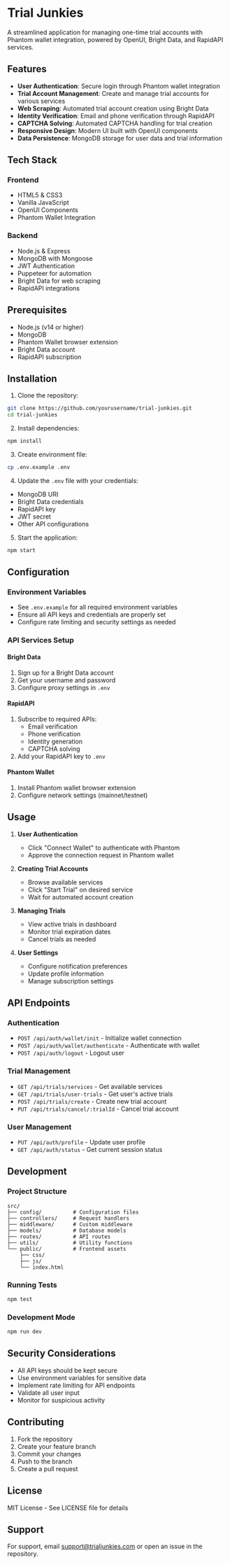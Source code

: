 # Trial Junkies

A streamlined application for managing one-time trial accounts with Phantom wallet integration, powered by OpenUI, Bright Data, and RapidAPI services.

## Features

- **User Authentication**: Secure login through Phantom wallet integration
- **Trial Account Management**: Create and manage trial accounts for various services
- **Web Scraping**: Automated trial account creation using Bright Data
- **Identity Verification**: Email and phone verification through RapidAPI
- **CAPTCHA Solving**: Automated CAPTCHA handling for trial creation
- **Responsive Design**: Modern UI built with OpenUI components
- **Data Persistence**: MongoDB storage for user data and trial information

## Tech Stack

### Frontend
- HTML5 & CSS3
- Vanilla JavaScript
- OpenUI Components
- Phantom Wallet Integration

### Backend
- Node.js & Express
- MongoDB with Mongoose
- JWT Authentication
- Puppeteer for automation
- Bright Data for web scraping
- RapidAPI integrations

## Prerequisites

- Node.js (v14 or higher)
- MongoDB
- Phantom Wallet browser extension
- Bright Data account
- RapidAPI subscription

## Installation

1. Clone the repository:
```bash
git clone https://github.com/yourusername/trial-junkies.git
cd trial-junkies
```

2. Install dependencies:
```bash
npm install
```

3. Create environment file:
```bash
cp .env.example .env
```

4. Update the `.env` file with your credentials:
- MongoDB URI
- Bright Data credentials
- RapidAPI key
- JWT secret
- Other API configurations

5. Start the application:
```bash
npm start
```

## Configuration

### Environment Variables
- See `.env.example` for all required environment variables
- Ensure all API keys and credentials are properly set
- Configure rate limiting and security settings as needed

### API Services Setup

#### Bright Data
1. Sign up for a Bright Data account
2. Get your username and password
3. Configure proxy settings in `.env`

#### RapidAPI
1. Subscribe to required APIs:
   - Email verification
   - Phone verification
   - Identity generation
   - CAPTCHA solving
2. Add your RapidAPI key to `.env`

#### Phantom Wallet
1. Install Phantom wallet browser extension
2. Configure network settings (mainnet/testnet)

## Usage

1. **User Authentication**
   - Click "Connect Wallet" to authenticate with Phantom
   - Approve the connection request in Phantom wallet

2. **Creating Trial Accounts**
   - Browse available services
   - Click "Start Trial" on desired service
   - Wait for automated account creation

3. **Managing Trials**
   - View active trials in dashboard
   - Monitor trial expiration dates
   - Cancel trials as needed

4. **User Settings**
   - Configure notification preferences
   - Update profile information
   - Manage subscription settings

## API Endpoints

### Authentication
- `POST /api/auth/wallet/init` - Initialize wallet connection
- `POST /api/auth/wallet/authenticate` - Authenticate with wallet
- `POST /api/auth/logout` - Logout user

### Trial Management
- `GET /api/trials/services` - Get available services
- `GET /api/trials/user-trials` - Get user's active trials
- `POST /api/trials/create` - Create new trial account
- `PUT /api/trials/cancel/:trialId` - Cancel trial account

### User Management
- `PUT /api/auth/profile` - Update user profile
- `GET /api/auth/status` - Get current session status

## Development

### Project Structure
```
src/
├── config/          # Configuration files
├── controllers/     # Request handlers
├── middleware/      # Custom middleware
├── models/          # Database models
├── routes/          # API routes
├── utils/           # Utility functions
└── public/          # Frontend assets
    ├── css/
    ├── js/
    └── index.html
```

### Running Tests
```bash
npm test
```

### Development Mode
```bash
npm run dev
```

## Security Considerations

- All API keys should be kept secure
- Use environment variables for sensitive data
- Implement rate limiting for API endpoints
- Validate all user input
- Monitor for suspicious activity

## Contributing

1. Fork the repository
2. Create your feature branch
3. Commit your changes
4. Push to the branch
5. Create a pull request

## License

MIT License - See LICENSE file for details

## Support

For support, email support@trialjunkies.com or open an issue in the repository.
